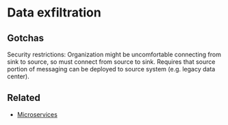 # Data exfiltration

## Gotchas

Security restrictions:
Organization might be uncomfortable connecting from sink to source, so must connect from source to sink. Requires that source portion of messaging can be deployed to source system (e.g. legacy data center).

## Related

-   [Microservices](microservices.md)
